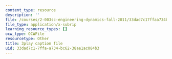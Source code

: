 ```yaml
---
content_type: resource
description: ''
file: /courses/2-003sc-engineering-dynamics-fall-2011/33dad7c17ffaa734bc6238ae1ac084b3_ZNVvYg1FOPk.srt
file_type: application/x-subrip
learning_resource_types: []
ocw_type: OCWFile
resourcetype: Other
title: 3play caption file
uid: 33dad7c1-7ffa-a734-bc62-38ae1ac084b3
---
```

